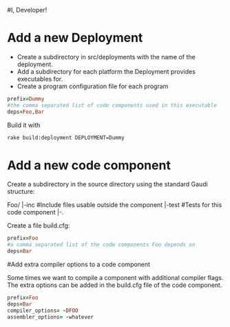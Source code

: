 #I, Developer!

# Add a new Deployment

 * Create a subdirectory in src/deployments with the name of the deployment.
 * Add a subdirectory for each platform the Deployment provides executables for.
 * Create a program configuration file for each program

```ruby
prefix=Dummy
#the comma separated list of code components used in this executable
deps=Foo,Bar
```

Build it with 
```bash
rake build:deployment DEPLOYMENT=Dummy
```

# Add a new code component

Create a subdirectory in the source directory using the standard Gaudi structure:

Foo/
    |-inc #Include files usable outside the component
    |-test #Tests for this code component
    |-*.*

Create a file build.cfg:

```ruby
prefix=Foo
#a comma separated list of the code components Foo depends on
deps=Bar
```

#Add extra compiler options to a code component

Some times we want to compile a component with additional compiler flags. The extra options can be added in the build.cfg file of the code component.

```ruby
prefix=Foo
deps=Bar
compiler_options= -DFOO
assembler_options= -whatever
```